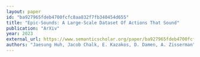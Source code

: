 ```yaml
---
layout: paper
id: "ba927965fdeb4700fcfc8aa832f7fb340454d655"
title: "Epic-Sounds: A Large-Scale Dataset Of Actions That Sound"
publication: "ArXiv"
year: 2023
external_url: https://www.semanticscholar.org/paper/ba927965fdeb4700fcfc8aa832f7fb340454d655
authors: "Jaesung Huh, Jacob Chalk, E. Kazakos, D. Damen, A. Zisserman"
---
```

